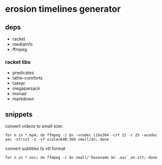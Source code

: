 # erosion timelines generator

## deps
- racket
- mediainfo
- ffmpeg

### racket libs
- predicates
- lathe-comforts
- txexpr
- megaparsack
- monad
- markdown

## snippets
convert videos to small size:
```
for n in *.mp4; do ffmpeg -i $n -vcodec libx264 -crf 22 -r 25 -acodec aac -strict -2 -vf scale=640:360 small/$n; done
```

convert subtitles to vtt format 
```
for n in *.ass; do ffmpeg -i $n small/`basename $n .ass`_en.vtt; done
```


